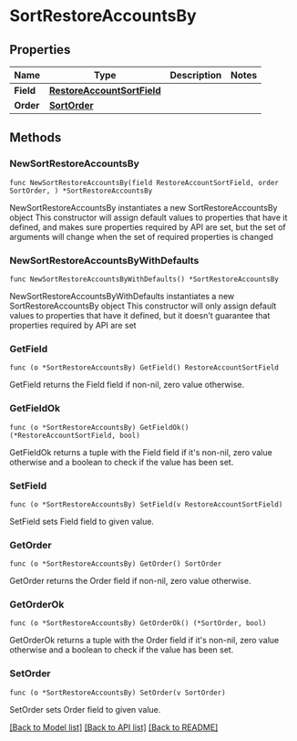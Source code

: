 # SortRestoreAccountsBy

## Properties

Name | Type | Description | Notes
------------ | ------------- | ------------- | -------------
**Field** | [**RestoreAccountSortField**](RestoreAccountSortField.md) |  | 
**Order** | [**SortOrder**](SortOrder.md) |  | 

## Methods

### NewSortRestoreAccountsBy

`func NewSortRestoreAccountsBy(field RestoreAccountSortField, order SortOrder, ) *SortRestoreAccountsBy`

NewSortRestoreAccountsBy instantiates a new SortRestoreAccountsBy object
This constructor will assign default values to properties that have it defined,
and makes sure properties required by API are set, but the set of arguments
will change when the set of required properties is changed

### NewSortRestoreAccountsByWithDefaults

`func NewSortRestoreAccountsByWithDefaults() *SortRestoreAccountsBy`

NewSortRestoreAccountsByWithDefaults instantiates a new SortRestoreAccountsBy object
This constructor will only assign default values to properties that have it defined,
but it doesn't guarantee that properties required by API are set

### GetField

`func (o *SortRestoreAccountsBy) GetField() RestoreAccountSortField`

GetField returns the Field field if non-nil, zero value otherwise.

### GetFieldOk

`func (o *SortRestoreAccountsBy) GetFieldOk() (*RestoreAccountSortField, bool)`

GetFieldOk returns a tuple with the Field field if it's non-nil, zero value otherwise
and a boolean to check if the value has been set.

### SetField

`func (o *SortRestoreAccountsBy) SetField(v RestoreAccountSortField)`

SetField sets Field field to given value.


### GetOrder

`func (o *SortRestoreAccountsBy) GetOrder() SortOrder`

GetOrder returns the Order field if non-nil, zero value otherwise.

### GetOrderOk

`func (o *SortRestoreAccountsBy) GetOrderOk() (*SortOrder, bool)`

GetOrderOk returns a tuple with the Order field if it's non-nil, zero value otherwise
and a boolean to check if the value has been set.

### SetOrder

`func (o *SortRestoreAccountsBy) SetOrder(v SortOrder)`

SetOrder sets Order field to given value.



[[Back to Model list]](../README.md#documentation-for-models) [[Back to API list]](../README.md#documentation-for-api-endpoints) [[Back to README]](../README.md)


